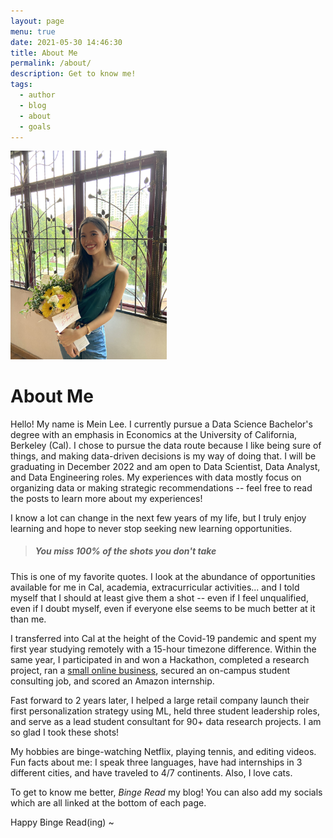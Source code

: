 ```yaml
---
layout: page
menu: true
date: 2021-05-30 14:46:30
title: About Me
permalink: /about/
description: Get to know me!
tags:
  - author
  - blog
  - about
  - goals
---
```

<img class="img-rounded" src="/assets/img/uploads/profile.png" alt="Mein Lee" width="250">

# About Me

Hello! My name is Mein Lee. I currently pursue a Data Science Bachelor's degree with an emphasis in Economics at the University of California, Berkeley (Cal). I chose to pursue the data route because I like being sure of things, and making data-driven decisions is my way of doing that. I will be graduating in December 2022 and am open to Data Scientist, Data Analyst, and Data Engineering roles. My experiences with data mostly focus on organizing data or making strategic recommendations -- feel free to read the posts to learn more about my experiences!

I know a lot can change in the next few years of my life, but I truly enjoy learning and hope to never stop seeking new learning opportunities.

> ##### You miss 100% of the shots you don't take

This is one of my favorite quotes. I look at the abundance of opportunities available for me in Cal, academia, extracurricular activities... and I told myself that I should at least give them a shot -- even if I feel unqualified, even if I doubt myself, even if everyone else seems to be much better at it than me.

I transferred into Cal at the height of the Covid-19 pandemic and spent my first year studying remotely with a 15-hour timezone difference. Within the same year, I participated in and won a Hackathon, completed a research project, ran a [small online business](https://earnament.wixsite.com/earnament), secured an on-campus student consulting job, and scored an Amazon internship. 

Fast forward to 2 years later, I helped a large retail company launch their first personalization strategy using ML, held three student leadership roles, and serve as a lead student consultant for 90+ data research projects. I am so glad I took these shots!

My hobbies are binge-watching Netflix, playing tennis, and editing videos. Fun facts about me: I speak three languages, have had internships in 3 different cities, and have traveled to 4/7 continents. Also, I love cats. 

To get to know me better, *Binge Read* my blog! You can also add my socials which are all linked at the bottom of each page.

Happy Binge Read(ing) ~

